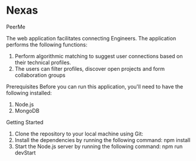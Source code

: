 # Nexas
PeerMe 

The web application facilitates connecting Engineers. The application performs the following functions:

1. Perform algorithmic matching to suggest user connections based on their technical profiles. 
2. The users can filter profiles, discover open projects and form collaboration groups


Prerequisites
Before you can run this application, you'll need to have the following installed:

1. Node.js
2. MongoDB


Getting Started
1. Clone the repository to your local machine using Git:
2. Install the dependencies by running the following command: npm install
3. Start the Node.js server by running the following command: npm run devStart


